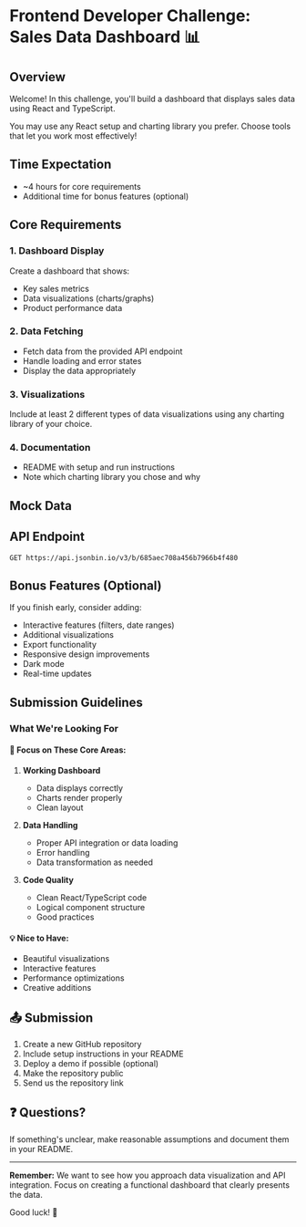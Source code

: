 # Frontend Developer Challenge: Sales Data Dashboard 📊

## Overview

Welcome! In this challenge, you'll build a dashboard that displays sales data using React and TypeScript.

You may use any React setup and charting library you prefer. Choose tools that let you work most effectively!

## Time Expectation

- ~4 hours for core requirements
- Additional time for bonus features (optional)

## Core Requirements

### 1. Dashboard Display

Create a dashboard that shows:
- Key sales metrics
- Data visualizations (charts/graphs)
- Product performance data

### 2. Data Fetching

- Fetch data from the provided API endpoint
- Handle loading and error states
- Display the data appropriately

### 3. Visualizations

Include at least 2 different types of data visualizations using any charting library of your choice.

### 4. Documentation

- README with setup and run instructions
- Note which charting library you chose and why

## Mock Data
## API Endpoint

```
GET https://api.jsonbin.io/v3/b/685aec708a456b7966b4f480
```

## Bonus Features (Optional)

If you finish early, consider adding:
- Interactive features (filters, date ranges)
- Additional visualizations
- Export functionality
- Responsive design improvements
- Dark mode
- Real-time updates

## Submission Guidelines

### What We're Looking For

#### 🎯 Focus on These Core Areas:

1. **Working Dashboard**
   - Data displays correctly
   - Charts render properly
   - Clean layout

2. **Data Handling**
   - Proper API integration or data loading
   - Error handling
   - Data transformation as needed

3. **Code Quality**
   - Clean React/TypeScript code
   - Logical component structure
   - Good practices

#### 💡 Nice to Have:

- Beautiful visualizations
- Interactive features
- Performance optimizations
- Creative additions

## 📤 Submission

1. Create a new GitHub repository
2. Include setup instructions in your README
3. Deploy a demo if possible (optional)
4. Make the repository public
5. Send us the repository link

## ❓ Questions?

If something's unclear, make reasonable assumptions and document them in your README.

---

**Remember:** We want to see how you approach data visualization and API integration. Focus on creating a functional dashboard that clearly presents the data.

Good luck! 🚀